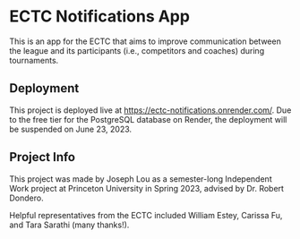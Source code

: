 # ECTC Notifications App

This is an app for the ECTC that aims to improve communication between the
league and its participants (i.e., competitors and coaches) during tournaments.

## Deployment

This project is deployed live at https://ectc-notifications.onrender.com/. Due
to the free tier for the PostgreSQL database on Render, the deployment will be
suspended on June 23, 2023.

## Project Info

This project was made by Joseph Lou as a semester-long Independent Work project
at Princeton University in Spring 2023, advised by Dr. Robert Dondero.

Helpful representatives from the ECTC included William Estey, Carissa Fu, and
Tara Sarathi (many thanks!).

